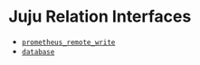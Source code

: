 # Juju Relation Interfaces

- [`prometheus_remote_write`](prometheus_remote_write/README.md)
- [`database`](database/README.md)

